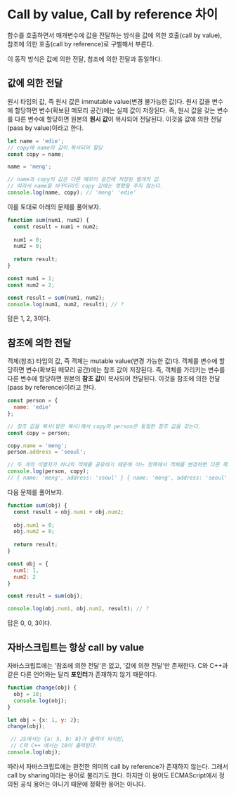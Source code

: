 # Call by value, Call by reference 차이

함수를 호출하면서 매개변수에 값을 전달하는 방식을 값에 의한 호출(call by value), 참조에 의한 호출(call by reference)로 구별해서 부른다. 

이 동작 방식은 값에 의한 전달, 참조에 의한 전달과 동일하다. 

## 값에 의한 전달

원시 타입의 값, 즉 원시 값은 immutable value(변경 불가능한 값)다. 원시 값을 변수에 할당하면 변수(확보된 메모리 공간)에는 실제 값이 저장된다. 즉, 원시 값을 갖는 변수를 다른 변수에 할당하면 원본의 **원시 값**이 복사되어 전달된다. 이것을 값에 의한 전달(pass by value)이라고 한다.

```js
let name = 'edie';
// copy에 name의 값이 복사되어 할당
const copy = name;

name = 'meng';

// name과 copy의 값은 다른 메모리 공간에 저장된 별개의 값.
// 따라서 name을 바꾸더라도 copy 값에는 영향을 주지 않는다.
console.log(name, copy); // 'meng' 'edie'
```

이를 토대로 아래의 문제를 풀어보자.
```js
function sum(num1, num2) {
  const result = num1 + num2;
  
  num1 = 0;
  num2 = 0;
  
  return result;
}

const num1 = 1;
const num2 = 2;

const result = sum(num1, num2);
console.log(num1, num2, result); // ?
```

답은 1, 2, 3이다. 


## 참조에 의한 전달

객체(참조) 타입의 값, 즉 객체는 mutable value(변경 가능한 값)다. 객체를 변수에 할당하면 변수(확보된 메모리 공간)에는 참조 값이 저장된다. 즉, 객체를 가리키는 변수를 다른 변수에 할당하면 원본의 **참조 값**이 복사되어 전달된다. 이것을 참조에 의한 전달(pass by reference)이라고 한다.

```js
const person = {
  name: 'edie'
};

// 참조 값을 복사(얕은 복사)해서 copy와 person은 동일한 참조 값을 갖는다.
const copy = person;

copy.name = 'meng';
person.address = 'seoul';

// 두 개의 식별자가 하나의 객체를 공유하기 때문에 어느 한쪽에서 객체를 변경하면 다른 쪽도 영향을 받는다.
console.log(person, copy);
// { name: 'meng', address: 'seoul' } { name: 'meng', address: 'seoul' }
```

다음 문제를 풀어보자.

```js
function sum(obj) {
  const result = obj.num1 + obj.num2;
  
  obj.num1 = 0;
  obj.num2 = 0;
  
  return result;
}

const obj = {
  num1: 1,
  num2: 2
}

const result = sum(obj);

console.log(obj.num1, obj.num2, result); // ?
```

답은 0, 0, 3이다.

## 자바스크립트는 항상 call by value

자바스크립트에는 '참조에 의한 전달'은 없고, '값에 의한 전달'만 존재한다. 
C와 C++과 같은 다른 언어와는 달리 **포인터**가 존재하지 않기 때문이다.

```js
function change(obj) {
  obj = 10;
  console.log(obj);
}

let obj = {x: 1, y: 2};
change(obj);

 // JS에서는 {a: 5, b: 8}가 출력이 되지만,
 // C와 C++ 에서는 10이 출력된다.
console.log(obj);
```

따라서 자바스크립트에는 완전한 의미의 call by reference가 존재하지 않는다. 그래서 call by sharing이라는 용어로 불리기도 한다. 하지만 이 용어도 ECMAScript에서 정의된 공식 용어는 아니기 때문에 정확한 용어는 아니다.